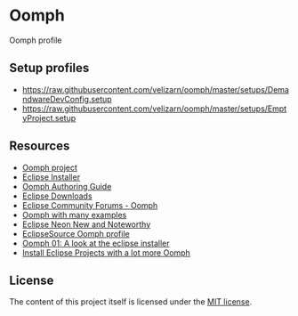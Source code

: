 # Oomph
Oomph profile

## Setup profiles

* https://raw.githubusercontent.com/velizarn/oomph/master/setups/DemandwareDevConfig.setup
* https://raw.githubusercontent.com/velizarn/oomph/master/setups/EmptyProject.setup

## Resources

* [Oomph project](https://projects.eclipse.org/projects/tools.oomph)
* [Eclipse Installer](http://wiki.eclipse.org/Eclipse_Oomph_Installer)
* [Oomph Authoring Guide](http://wiki.eclipse.org/Eclipse_Oomph_Authoring)
* [Eclipse Downloads](http://www.eclipse.org/downloads/eclipse-packages/)
* [Eclipse Community Forums - Oomph](http://www.eclipse.org/forums/index.php?t=thread&frm_id=287)
* [Oomph with many examples](https://github.com/joergreichert/oomph-catalogue)
* [Eclipse Neon New and Noteworthy](http://www.eclipse.org/neon/noteworthy/)
* [EclipseSource Oomph profile](http://eclipsesource.com/blogs/2015/08/17/introducing-the-eclipsesource-oomph-profile/)
* [Oomph 01: A look at the eclipse installer](http://codeandme.blogspot.bg/2016/07/oomph-01-look-at-eclipse-installer.html)
* [Install Eclipse Projects with a lot more Oomph](https://www.infoq.com/news/2015/03/eclipse-oomph)

## License

The content of this project itself is licensed under the [MIT license](http://opensource.org/licenses/mit-license.php).
